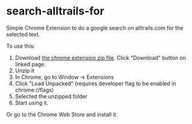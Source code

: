 # search-alltrails-for
Simple Chrome Extension to do a google search on alltrails.com for the selected text.

To use this:
1. Download [the chrome extension zip file](search-alltrails-for-chrome-extension.zip). Click "Download" button on linked page.
1. Unzip it
1. In Chrome, go to Window -> Extensions
1. Click "Load Unpacked" (requires developer flag to be enabled in chrome://flags)
1. Selected the unzipped folder
1. Start using it.

Or go to the Chrome Web Store and install it.
